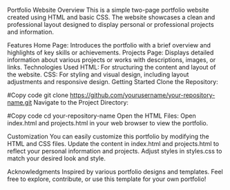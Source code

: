 Portfolio Website
Overview
This is a simple two-page portfolio website created using HTML and basic CSS. The website showcases a clean and professional layout designed to display personal or professional projects and information.

Features
Home Page: Introduces the portfolio with a brief overview and highlights of key skills or achievements.
Projects Page: Displays detailed information about various projects or works with descriptions, images, or links.
Technologies Used
HTML: For structuring the content and layout of the website.
CSS: For styling and visual design, including layout adjustments and responsive design.
Getting Started
Clone the Repository:

#Copy code
git clone https://github.com/yourusername/your-repository-name.git
Navigate to the Project Directory:

#Copy code
cd your-repository-name
Open the HTML Files:
Open index.html and projects.html in your web browser to view the portfolio.

Customization
You can easily customize this portfolio by modifying the HTML and CSS files. Update the content in index.html and projects.html to reflect your personal information and projects. Adjust styles in styles.css to match your desired look and style.

Acknowledgments
Inspired by various portfolio designs and templates.
Feel free to explore, contribute, or use this template for your own portfolio!






